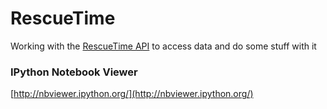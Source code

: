 # RescueTime
Working with the [RescueTime API](https://www.rescuetime.com/developers) to access data and do some stuff with it

### IPython Notebook Viewer
[http://nbviewer.ipython.org/](http://nbviewer.ipython.org/)

